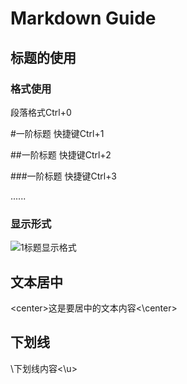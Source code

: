 # Markdown  Guide

## 标题的使用

### 格式使用

段落格式Ctrl+0

#一阶标题 快捷键Ctrl+1

##一阶标题 快捷键Ctrl+2

###一阶标题 快捷键Ctrl+3

......

### 显示形式

![1标题显示格式](https://github.com/xiaojkql/Handy-Command-Code/blob/master/Markdown/Pic/1%E6%A0%87%E9%A2%98%E6%98%BE%E7%A4%BA%E6%A0%BC%E5%BC%8F.png)

## 文本居中

\<center\>这是要居中的文本内容\<\center\>

## 下划线

\下划线内容\<\u>

